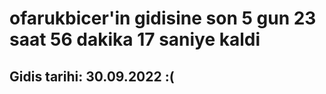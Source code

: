 # ofarukbicer'in gidisine son 5 gun 23 saat 56 dakika 17 saniye kaldi

## Gidis tarihi: 30.09.2022 :(